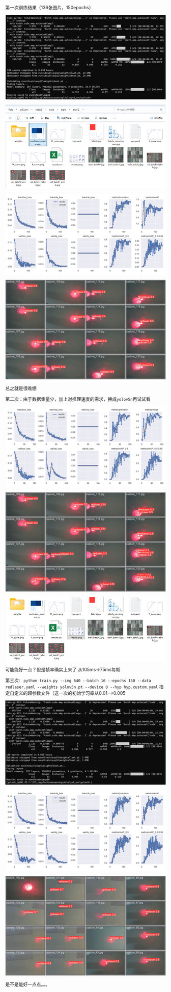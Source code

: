 第一次训练结果（136张图片，150epochs）

![image-20250727143351043](.\assets\image-20250727143351043.png)

![image-20250727144329596](.\assets\image-20250727144329596.png)

![results](.\assets\results.png)

![val_batch1_pred](.\assets\val_batch1_pred.jpg)

总之就是很难绷





第二次：由于数据集量少，加上对推理速度的需求，换成`yolov5n`再试试看

![results](.\assets\results-1753602589290-5.png)

![val_batch1_pred](.\assets\val_batch1_pred-1753602568568-3.jpg)

![image-20250727155019816](.\assets\image-20250727155019816.png)

可能能好一点？但是帧率确实上来了  从105ms->75ms每帧







第三次:  ` python train.py --img 640 --batch 16 --epochs 150 --data redlaser.yaml --weights yolov5n.pt --device 0 --hyp hyp.custom.yaml` 指定自定义的超参数文件（这一次的初始学习率从0.01-->0.005 

![image-20250727155238439](.\assets\image-20250727155238439.png)

![results](.\assets\results-1753603655431-7.png)

![val_batch0_pred](.\assets\val_batch0_pred.jpg)

是不是能好一点点。。。

